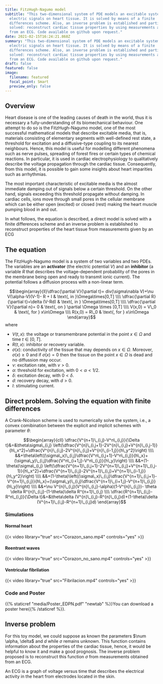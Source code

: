 ```yaml
---
title: FitzHugh-Nagumo model
subtitle: "This two-dimensional system of PDE models an excitable system such as
  electric signals on heart tissue. It is solved by means of a finite
  differences scheme. Also, an inverse problem is established and partially
  solved: reconstruct cardiac tissue properties by using measurements available
  from an ECG. Code available on github upon request."
date: 2021-02-15T16:24:21.868Z
summary: "This two-dimensional system of PDE models an excitable system such as
  electric signals on heart tissue. It is solved by means of a finite
  differences scheme. Also, an inverse problem is established and partially
  solved: reconstruct cardiac tissue properties by using measurements available
  from an ECG. Code available on github upon request."
draft: false
featured: false
image:
  filename: featured
  focal_point: Smart
  preview_only: false
---
```

## Overview

Heart disease is one of the leading causes of death in the world, thus it is necessary a fully-understanding of its biomechanical behaviour. One attempt to do so is the FitzHugh-Nagumo model, one of the most successful mathematical models that describe excitable media, that is, materials consisting of elementary segments with well-defined rest state, a threshold for excitation and a diffusive-type coupling to its nearest neighbours. Hence, this model is useful for modelling different phenomena such as nerve pulses, spreading of forest fires or certain types of chemical reactions. In particular, it is used in cardiac electrophysiology to qualitatively describe the voltage propagation through the cardiac tissue. Consequently, from this model, it is possible to gain some insights about heart imparities such as arrhythmias.  

The most important characteristic of excitable media is the almost immediate damping out of signals below a certain threshold. On the other hand, signals exceeding this threshold propagate without damping. In cardiac cells, ions move through small pores in the cellular membrane which can be either open (excited) or closed (rest) making the heart muscle pumping blood in and out.

In what follows, the equation is described, a direct model is solved with a finite differences scheme and an inverse problem is established to reconstruct properties of the heart tissue from measurements given by an ECG

## The equation

The FitzHugh-Nagumo model is a system of two variables and two PDEs. The variables are an **activator** (the electric potential $V$) and an **inhibitor** (a variable $R$ that describes the voltage-dependent probability of the pores in the membrane being open and ready to transmit ionic current). The potential follows a diffusion process with a non-linear term.     

$$\begin{array}{ll}\dfrac{\partial V}{\partial t}= div(\sigma\nabla V)+\nu V(\alpha-V)(V-1)- R + I & \text{, in }\Omega\times[0,T] \\\\
\dfrac{\partial R}{\partial t}=\delta (V-Rd) & \text{, in } \Omega\times[0,T] \\\\
\dfrac{\partial V}{\partial n}= 0 & \text{, on } \partial \Omega \times [0,T] \\\\
V(x,0) = V\_0 & \text{, for } x\in\Omega \\\\
R(x,0) = R\_0 & \text{, for } x\in\Omega
\end{array}$$
where
- $V(t,x)$: the voltage or transmembrane potential in the point $x\in\Omega$ and time $t\in[0,T]$. 
- $R(t,x)$: inhibitor or recovery variable.
- $\sigma(x)$: conductivity of the tissue that may depends on $x\in\Omega$. Moreover, $\sigma(x)\geq0$ and if $\sigma(x)=0$ then the tissue on the point $x\in\Omega$ is dead and no diffussion may occur.
- $\nu$: excitation rate, with $\nu>0$.
- $\alpha$: threshold for excitation, with $0<\alpha<1/2$.
- $\delta$: excitation decay, with $0<\delta$.
- $d$: recovery decay, with $d>0$.
- $I$: stimulating current. 

## Direct problem. Solving the equation with finite differences

A Crank-Nicolson scheme is used to numerically solve the system, i.e., a convex comibination between the explicit and implicit schemes with parameter $\theta$:

$$\begin{array}{cll}
 \dfrac{V^{n+1}\_{i,j}-V^n\_{i,j}}{\Delta t}&=&\theta\sigma\_{i,j} \left(\dfrac{V^{n}\_{i,j+1}-2V^{n}\_{i,j}+V^{n}\_{i,j-1}}{h\_x^2}+\dfrac{V^{n}\_{i,j}-2V^{n}\_{i,j}+V^{n}\_{i-1,j}}{h\_y^2}\right) \\\\
 &&+\theta\left((\sigma\_x)\_{i,j}\dfrac{V^n\_{i,j+1}-V^n\_{i,j}}{h\_x}+(\sigma\_y)\_{i,j}\dfrac{V^n\_{i+1,j}-V^n\_{i,j}}{h\_y}\right) \\\\
 &&+(1-\theta)\sigma\_{i,j} \left(\dfrac{V^{n+1}\_{i,j+1}-2V^{n+1}\_{i,j}+V^{n+1}\_{i,j-1}}{h\_x^2}+\dfrac{V^{n+1}\_{i,j}-2V^{n+1}\_{i,j}+V^{n+1}\_{i-1,j}}{h\_y^2}\right) \\\\
 &&+(1-\theta)\left((\sigma\_x)\_{i,j}\dfrac{V^{n+1}\_{i,j+1}-V^{n+1}\_{i,j}}{h\_x}+(\sigma\_y)\_{i,j}\dfrac{V^{n+1}\_{i+1,j}-V^{n+1}\_{i,j}}{h\_y}\right) \\\\
 &&+\nu V^{n}\_{i,j}(V^{n}\_{i,j}-\alpha)(1-V^{n}\_{i,j})- \theta \delta R^{n}\_{i,j}-(1-\theta)\delta R^{n+1}\_{i,j} \\\\
\dfrac{R^{n+1}\_{i,j}-R^n\_{i,j}}{\Delta t}&=&\theta\delta (V^{n}\_{i,j}-R^{n}\_{i,j}d)+(1-\theta)\delta (V^{n+1}\_{i,j}-R^{n+1}\_{i,j}d) \end{array}$$ 

### Simulations

#### Normal heart   

{{< video library="true" src="Corazon_sano.mp4" controls="yes" >}}

#### Reentrant waves

{{< video library="true" src="Corazon_no_sano.mp4" controls="yes" >}}

#### Ventricular fibrilation  

{{< video library="true" src="Fibrilacion.mp4" controls="yes" >}}

### Code and Poster

{{% staticref "media/Poster_EDPN.pdf" "newtab" %}}You can download a poster here{{% /staticref %}}. 

## Inverse problem

For this toy model, we could suppose as known the parameters $\num \alpha, \delta$ and $d$ while $\sigma$ remains unknown. This function contains information about the properties of the cardiac tissue, hence, it would be helpful to know it and make a good prognosis. The inverse problem proposed is to reconstruct this function $\sigma$ from measurements obtained from an ECG.

An ECG is a graph of voltage versus time that describes the electrical activity in the heart from electrodes located in the skin. 
